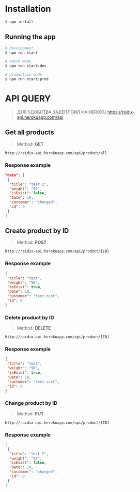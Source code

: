 # Installation

```bash
$ npm install
```

## Running the app

```bash
# development
$ npm run start

# watch mode
$ npm run start:dev

# production mode
$ npm run start:prod
```

# API QUERY
> ДЛЯ УДОБСТВА ЗАДЕПЛОИЛ НА HEROKU
https://raidix-api.herokuapp.com/api
## Get all products
> Method: **GET** 
```
http://raidix-api.herokuapp.com/api/product/all
```
### Response example
```json
"data": [
 {
  "title": "test 2",
  "weight": "50",
  "isExist": false,
  "Date": 10,
  "customer": "changed",
  "id": 0
 }
]
```

## Create product by ID
> Method: **POST** 
```
http://raidix-api.herokuapp.com/api/product/[ID]
```
### Response example
```json
{
 "title": "test",
 "weight": "50",
 "isExist": true,
 "Date": 10,
 "customer": "test cust",
 "id": 0
}
```

### Delete product by ID
> Method: **DELETE** 
```
http://raidix-api.herokuapp.com/api/product/[ID]
```
### Response example
```json
{
 "title": "test",
 "weight": "50",
 "isExist": true,
 "Date": 10,
 "customer": "test cust",
 "id": 0
}
```

### Change product by ID
> Method: **PUT** 
```
http://raidix-api.herokuapp.com/api/product/[ID]
```
### Response example
```json
[
 {
  "title": "test 2",
  "weight": "50",
  "isExist": false,
  "Date": 10,
  "customer": "changed",
  "id": 0
 }
]
```


